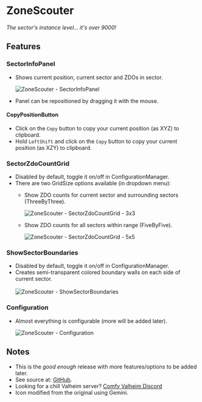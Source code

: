 # ZoneScouter

*The sector's instance level... it's over 9000!*

## Features

### SectorInfoPanel

  * Shows current position, current sector and ZDOs in sector.

    ![ZoneScouter - SectorInfoPanel](https://i.imgur.com/pCsiBPb.png)

  - Panel can be repositioned by dragging it with the mouse.

#### CopyPositionButton

  - Click on the `Copy` button to copy your current position (as XYZ) to clipboard.
  - Hold `LeftShift` and click on the `Copy` button to copy your current position (as XZY) to clipboard.

### SectorZdoCountGrid

  - Disabled by default, toggle it on/off in ConfigurationManager.
  - There are two GridSize options available (in dropdown menu):  
    * Show ZDO counts for current sector and surrounding sectors (ThreeByThree).  
    
      ![ZoneScouter - SectorZdoCountGrid - 3x3](https://i.imgur.com/gy1cQUh.png)

    * Show ZDO counts for all sectors within range (FiveByFive).  
    
      ![ZoneScouter - SectorZdoCountGrid - 5x5](https://i.imgur.com/2XfS7SC.png)

### ShowSectorBoundaries

* Disabled by default, toggle it on/off in ConfigurationManager.
* Creates semi-transparent colored boundary walls on each side of current sector.  
  \
  ![ZoneScouter - ShowSectorBoundaries](https://i.imgur.com/Ux9Uwqw.png)

### Configuration

  * Almost everything is configurable (more will be added later).
    
    ![ZoneScouter - Configuration](https://i.imgur.com/5ScpxAV.png)

## Notes

  * This is the *good enough* release with more features/options to be added later.
  * See source at: [GitHub](https://github.com/redseiko/ComfyMods/tree/main/ZoneScouter).
  * Looking for a chill Valheim server? [Comfy Valheim Discord](https://discord.gg/ameHJz5PFk)
  * Icon modified from the original using Gemini.
